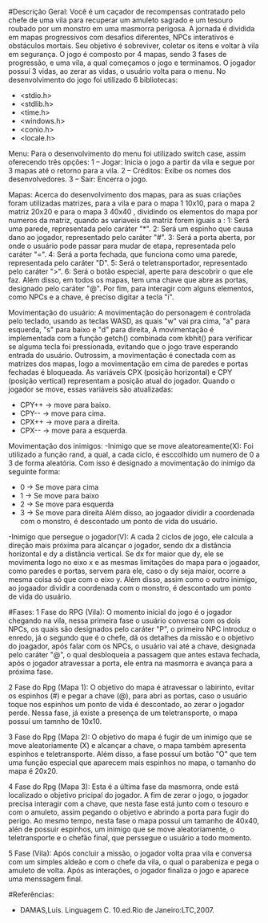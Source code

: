 #Descrição Geral: 
Você é um caçador de recompensas contratado pelo chefe de uma vila para recuperar um amuleto sagrado e um tesouro roubado por um monstro em uma masmorra perigosa. A jornada é dividida em mapas progressivos 
com desafios diferentes, NPCs interativos e obstáculos mortais. Seu objetivo é sobreviver, coletar os itens e voltar à vila em segurança. O jogo é composto por 4 mapas, sendo 3 fases de progressão, e uma vila, a qual começamos o jogo e terminamos. O jogador possuí 3 vidas, ao zerar as vidas, o usuário volta para o menu. No desenvolvimento do jogo foi utilizado 6 bibliotecas:
- <stdio.h>
- <stdlib.h>
- <time.h>
- <windows.h>
- <conio.h>
- <locale.h>

Menu: 
Para o desenvolvimento do menu foi utilizado switch case, assim oferecendo três opções:
1 – Jogar: Inicia o jogo a partir da vila e segue por 3 mapas até o retorno para a vila.
2 – Créditos: Exibe os nomes dos desenvolvedores.
3 – Sair: Encerra o jogo.

Mapas:
Acerca do desenvolvimento dos mapas, para as suas criações foram utilizadas matrizes, para a vila e para o mapa 1 10x10, para o mapa 2 matriz 20x20 e para o mapa 3 40x40 , dividindo os elementos do mapa por numeros da matriz, quando as variaveis da matriz forem iguais a :
1: Será uma parede, representada pelo caráter "*". 
2: Será um espinho que causa dano ao jogador, representado pelo caráter "#". 
3: Será a porta aberta, por onde o usuário pode passar para mudar de etapa, representada pelo caráter "=".
4: Será a porta fechada, que funciona como uma parede, representada pelo caráter "D".
5: Será o teletransportador, representado pelo caráter ">".
6: Será o botão especial, aperte para descobrir o que ele faz.
Além disso, em todos os mapas, tem uma chave que abre as portas, designado pelo caráter "@". Por fim, para interagir com alguns elementos, como NPCs e a chave, é preciso digitar a tecla "i".

Movimentação do usuário:
A movimentação do personagem é controlada pelo teclado, usando as teclas WASD, as quais "w" vai pra cima, "a" para esquerda, "s" para baixo e "d" para direita, A movimentação é implementada com a função getch() combinada com kbhit() para verificar se alguma tecla foi pressionada, evitando que o jogo trave esperando entrada do usuário. Outrossim, a movimentação é conectada com as matrizes dos mapas, logo a movimentação em cima de paredes e portas fechadas é bloqueada. As variáveis CPX (posição horizontal) e CPY (posição vertical) representam a posição atual do jogador. Quando o jogador se move, essas variáveis são atualizadas:
- CPY++ → move para baixo.
- CPY-- → move para cima.
- CPX++ → move para a direita.
- CPX-- → move para a esquerda.

Movimentação dos inimigos:
-Inimigo que se move aleatoreamente(X): Foi utilizado a função rand, a qual, a cada ciclo, é esccolhido um numero de 0 a 3 de forma aleatória. Com isso é designado a movimentação do inimigo da seguinte forma:
- 0 → Se move para cima 
- 1 → Se move para baixo
- 2 → Se move para esquerda
- 3 → Se move para direita
Além disso, ao jogaador dividir a coordenada com o monstro, é descontado um ponto de vida do usuário.

-Inimigo que persegue o jogador(V): A cada 2 ciclos de jogo, ele calcula a direção mais próxima para alcançar o jogador, sendo dx a distância horizontal e dy a distância vertical. Se dx for maior que dy, ele se movimenta logo no eixo x e as mesmas limitações do mapa para o jogaador, como paredes e portas, servem para ele, caso o dy seja maior, ocorre a mesma coisa só que com o eixo y. Além disso, assim como o outro inimigo, ao jogaador dividir a coordenada com o monstro, é descontado um ponto de vida do usuário.

#Fases:
1 Fase do RPG (Vila):
O momento inicial do jogo é o jogador chegando na vila, nessa primeira fase o usuário conversa com os dois NPCs, os quais são designados pelo caráter "P", o primeiro NPC introduz o enredo, já o segundo que é o chefe, dá os 
detalhes da missão e o objetivo do joagador, após falar com os NPCs, o usuário vai até a chave, designada pelo caráter "@", o qual desbloqueia a passagem que antes estava fechada, após o jogador atravessar a porta, ele entra na masmorra e avança para a próxima fase.

2 Fase do Rpg (Mapa 1):
O objetivo do mapa é atravessar o labirinto, evitar os espinhos (#) e pegar a chave (@), para abri as portas, caso o usuário toque nos espinhos um ponto de vida é descontado, ao zerar o jogador perde. Nessa fase, já existe a presença de um teletransporte, o mapa possuí um tamnho de 10x10.

3 Fase do Rpg (Mapa 2):
O objetivo do mapa é fugir de um inimigo que se move aleatoriamente (X) e alcançar a chave, o mapa também apresenta  espinhos e teletransporte. Além disso, a fase possuí um botão "O" que tem uma função especial que aparecem mais espinhos no mapa, o tamanho do mapa é 20x20. 

4 Fase do Rpg (Mapa 3):
Esta é a última fase da masmorra, onde está localizado o objetivo pricipal do jogador. A fim de zerar o jogo, o jogador precisa interagir com a chave, que nesta fase está junto com o tesouro e com o amuleto, assim pegando o objetivo e abrindo a porta para fugir do perigo. Ao mesmo tempo, nesta fase o mapa possui um tamanho de 40x40, alén de possuir espinhos, um inimigo que se move aleatoriamente, o teletransporte e o chefão final, que perssegue o usuário a todo momento. 

5 Fase (Vila):
Após  concluir a missão, o jogador volta praa vila e conversa com um simples aldeão e com o chefe da vila, o qual o parabeniza e pega o amuleto de volta. Após as interações, o  jogador finaliza o  jogo e aparece uma menssagem final.

#Referências:
- DAMAS,Luís. Linguagem C. 10.ed.Rio de Janeiro:LTC,2007.
